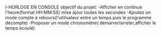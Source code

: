 I-HORLOGE EN CONSOLE
objectif du projet:
-Afficher en continue l'heure(format HH:MM:SS) mise àjour toutes les secondes
-Ajoutez un mode compte à rebours(l'utilisateur entre un temps puis le programme décompte)
-Proposer un mode chronomètre( démarrer/arreter,afficher le temps écoulé)
